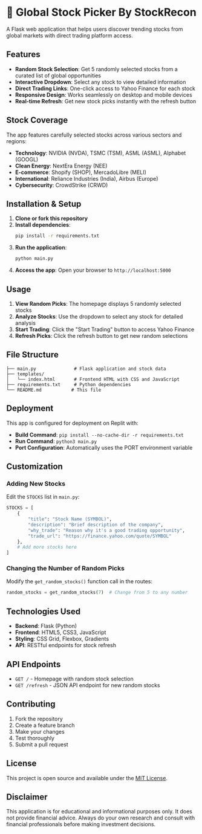 
# 🚀 Global Stock Picker By StockRecon

A Flask web application that helps users discover trending stocks from global markets with direct trading platform access.

## Features

- **Random Stock Selection**: Get 5 randomly selected stocks from a curated list of global opportunities
- **Interactive Dropdown**: Select any stock to view detailed information
- **Direct Trading Links**: One-click access to Yahoo Finance for each stock
- **Responsive Design**: Works seamlessly on desktop and mobile devices
- **Real-time Refresh**: Get new stock picks instantly with the refresh button

## Stock Coverage

The app features carefully selected stocks across various sectors and regions:

- **Technology**: NVIDIA (NVDA), TSMC (TSM), ASML (ASML), Alphabet (GOOGL)
- **Clean Energy**: NextEra Energy (NEE)
- **E-commerce**: Shopify (SHOP), MercadoLibre (MELI)
- **International**: Reliance Industries (India), Airbus (Europe)
- **Cybersecurity**: CrowdStrike (CRWD)

## Installation & Setup

1. **Clone or fork this repository**
2. **Install dependencies**:
   ```bash
   pip install -r requirements.txt
   ```
3. **Run the application**:
   ```bash
   python main.py
   ```
4. **Access the app**: Open your browser to `http://localhost:5000`

## Usage

1. **View Random Picks**: The homepage displays 5 randomly selected stocks
2. **Analyze Stocks**: Use the dropdown to select any stock for detailed analysis
3. **Start Trading**: Click the "Start Trading" button to access Yahoo Finance
4. **Refresh Picks**: Click the refresh button to get new random selections

## File Structure

```
├── main.py              # Flask application and stock data
├── templates/
│   └── index.html       # Frontend HTML with CSS and JavaScript
├── requirements.txt     # Python dependencies
└── README.md           # This file
```

## Deployment

This app is configured for deployment on Replit with:
- **Build Command**: `pip install --no-cache-dir -r requirements.txt`
- **Run Command**: `python3 main.py`
- **Port Configuration**: Automatically uses the PORT environment variable

## Customization

### Adding New Stocks

Edit the `STOCKS` list in `main.py`:

```python
STOCKS = [
    {
        "title": "Stock Name (SYMBOL)",
        "description": "Brief description of the company",
        "why_trade": "Reason why it's a good trading opportunity",
        "trade_url": "https://finance.yahoo.com/quote/SYMBOL"
    },
    # Add more stocks here
]
```

### Changing the Number of Random Picks

Modify the `get_random_stocks()` function call in the routes:

```python
random_stocks = get_random_stocks(7)  # Change from 5 to any number
```

## Technologies Used

- **Backend**: Flask (Python)
- **Frontend**: HTML5, CSS3, JavaScript
- **Styling**: CSS Grid, Flexbox, Gradients
- **API**: RESTful endpoints for stock refresh

## API Endpoints

- `GET /` - Homepage with random stock selection
- `GET /refresh` - JSON API endpoint for new random stocks

## Contributing

1. Fork the repository
2. Create a feature branch
3. Make your changes
4. Test thoroughly
5. Submit a pull request

## License

This project is open source and available under the [MIT License](https://opensource.org/licenses/MIT).

## Disclaimer

This application is for educational and informational purposes only. It does not provide financial advice. Always do your own research and consult with financial professionals before making investment decisions.
